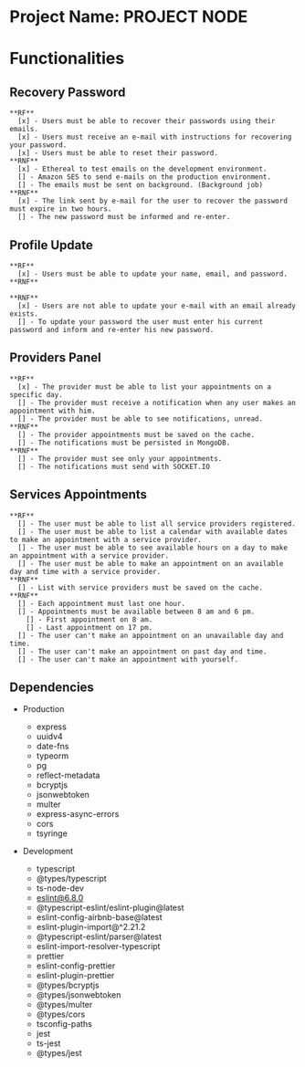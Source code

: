 # Project Name: PROJECT NODE

# Functionalities

  ## Recovery Password
    **RF**
      [x] - Users must be able to recover their passwords using their emails.
      [x] - Users must receive an e-mail with instructions for recovering your password.
      [x] - Users must be able to reset their password.
    **RNF**
      [x] - Ethereal to test emails on the development environment.
      [] - Amazon SES to send e-mails on the production environment.
      [] - The emails must be sent on background. (Background job)
    **RNF**
      [x] - The link sent by e-mail for the user to recover the password must expire in two hours.
      [] - The new password must be informed and re-enter.

  ## Profile Update
    **RF**
      [x] - Users must be able to update your name, email, and password.
    **RNF**

    **RNF**
      [x] - Users are not able to update your e-mail with an email already exists.
      [] - To update your password the user must enter his current password and inform and re-enter his new password.

  ## Providers Panel
    **RF**
      [x] - The provider must be able to list your appointments on a specific day.
      [] - The provider must receive a notification when any user makes an appointment with him.
      [] - The provider must be able to see notifications, unread.
    **RNF**
      [] - The provider appointments must be saved on the cache.
      [] - The notifications must be persisted in MongoDB.
    **RNF**
      [] - The provider must see only your appointments.
      [] - The notifications must send with SOCKET.IO

  ## Services Appointments
    **RF**
      [] - The user must be able to list all service providers registered.
      [] - The user must be able to list a calendar with available dates to make an appointment with a service provider.
      [] - The user must be able to see available hours on a day to make an appointment with a service provider.
      [] - The user must be able to make an appointment on an available day and time with a service provider.
    **RNF**
      [] - List with service providers must be saved on the cache.
    **RNF**
      [] - Each appointment must last one hour.
      [] - Appointments must be available between 8 am and 6 pm.
        [] - First appointment on 8 am.
        [] - Last appointment on 17 pm.
      [] - The user can't make an appointment on an unavailable day and time.
      [] - The user can't make an appointment on past day and time.
      [] - The user can't make an appointment with yourself.

## Dependencies

- Production

  - express
  - uuidv4
  - date-fns
  - typeorm
  - pg
  - reflect-metadata
  - bcryptjs
  - jsonwebtoken
  - multer
  - express-async-errors
  - cors
  - tsyringe

- Development
  - typescript
  - @types/typescript
  - ts-node-dev
  - eslint@6.8.0
  - @typescript-eslint/eslint-plugin@latest
  - eslint-config-airbnb-base@latest
  - eslint-plugin-import@^2.21.2
  - @typescript-eslint/parser@latest
  - eslint-import-resolver-typescript
  - prettier
  - eslint-config-prettier
  - eslint-plugin-prettier
  - @types/bcryptjs
  - @types/jsonwebtoken
  - @types/multer
  - @types/cors
  - tsconfig-paths
  - jest
  - ts-jest
  - @types/jest
